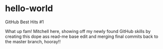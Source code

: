 # hello-world
GitHub Best Hits #1

What up fam! Mitchell here, showing off my newly found GitHub skills by creating this dope ass read-me base edit and merging final commits back to the master branch, hooray!!
